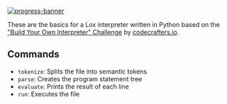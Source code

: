 [![progress-banner](https://backend.codecrafters.io/progress/interpreter/3c597f7e-6acf-40bf-b402-8db24fc645af)](https://app.codecrafters.io/users/codecrafters-bot?r=2qF)

These are the basics for a Lox interpreter written in Python based on the
["Build Your Own Interpreter" Challenge](https://app.codecrafters.io/courses/interpreter/overview) by [codecrafters.io](https://codecrafters.io).

## Commands

- `tokenize`:   Splits the file into semantic tokens
- `parse`:      Creates the program statement tree
- `evaluate`:   Prints the result of each line
- `run`:        Executes the file